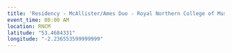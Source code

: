 ```yaml
---
title: 'Residency - McAllister/Ames Duo - Royal Northern College of Music'
event_time: 08:00 AM
location: RNCM
latitude: "53.4684331"
longitude: "-2.236553599999999"
---
```

